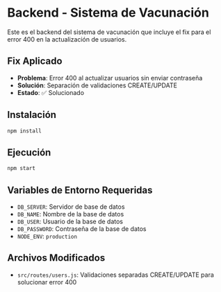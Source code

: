 # Backend - Sistema de Vacunación

Este es el backend del sistema de vacunación que incluye el fix para el error 400 en la actualización de usuarios.

## Fix Aplicado

- **Problema**: Error 400 al actualizar usuarios sin enviar contraseña
- **Solución**: Separación de validaciones CREATE/UPDATE
- **Estado**: ✅ Solucionado

## Instalación

```bash
npm install
```

## Ejecución

```bash
npm start
```

## Variables de Entorno Requeridas

- `DB_SERVER`: Servidor de base de datos
- `DB_NAME`: Nombre de la base de datos
- `DB_USER`: Usuario de la base de datos
- `DB_PASSWORD`: Contraseña de la base de datos
- `NODE_ENV`: `production`

## Archivos Modificados

- `src/routes/users.js`: Validaciones separadas CREATE/UPDATE para solucionar error 400
